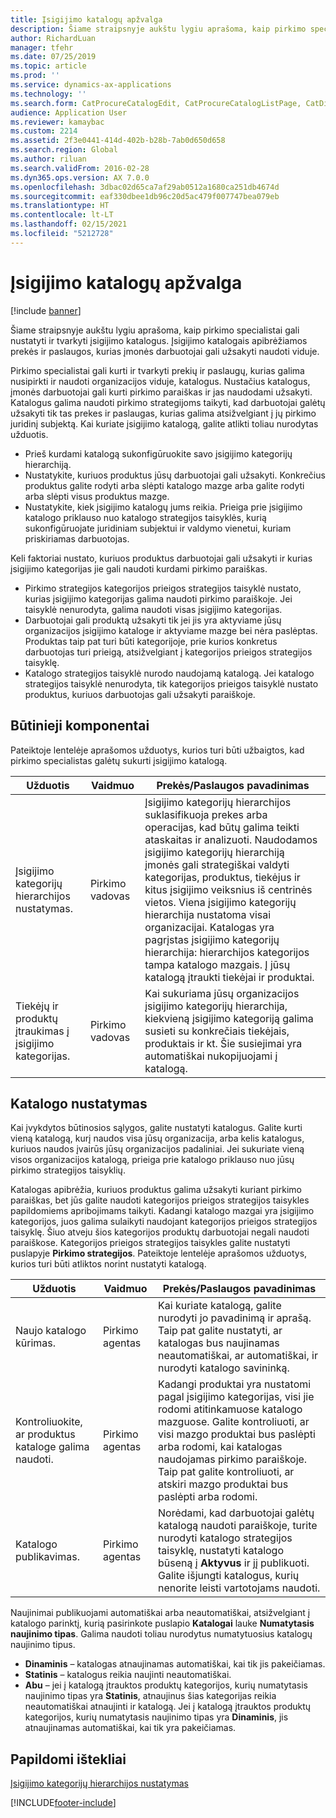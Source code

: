 ```yaml
---
title: Įsigijimo katalogų apžvalga
description: Šiame straipsnyje aukštu lygiu aprašoma, kaip pirkimo specialistai gali nustatyti ir tvarkyti įsigijimo katalogus. Įsigijimo katalogais apibrėžiamos prekės ir paslaugos, kurias įmonės darbuotojai gali užsakyti naudoti viduje.
author: RichardLuan
manager: tfehr
ms.date: 07/25/2019
ms.topic: article
ms.prod: ''
ms.service: dynamics-ax-applications
ms.technology: ''
ms.search.form: CatProcureCatalogEdit, CatProcureCatalogListPage, CatDisplayProductRelationAdd
audience: Application User
ms.reviewer: kamaybac
ms.custom: 2214
ms.assetid: 2f3e0441-414d-402b-b28b-7ab0d650d658
ms.search.region: Global
ms.author: riluan
ms.search.validFrom: 2016-02-28
ms.dyn365.ops.version: AX 7.0.0
ms.openlocfilehash: 3dbac02d65ca7af29ab0512a1680ca251db4674d
ms.sourcegitcommit: eaf330dbee1db96c20d5ac479f007747bea079eb
ms.translationtype: HT
ms.contentlocale: lt-LT
ms.lasthandoff: 02/15/2021
ms.locfileid: "5212728"
---
```

# <a name="procurement-catalogs-overview"></a>Įsigijimo katalogų apžvalga

[!include [banner](../includes/banner.md)]

Šiame straipsnyje aukštu lygiu aprašoma, kaip pirkimo specialistai gali nustatyti ir tvarkyti įsigijimo katalogus. Įsigijimo katalogais apibrėžiamos prekės ir paslaugos, kurias įmonės darbuotojai gali užsakyti naudoti viduje.

Pirkimo specialistai gali kurti ir tvarkyti prekių ir paslaugų, kurias galima nusipirkti ir naudoti organizacijos viduje, katalogus. Nustačius katalogus, įmonės darbuotojai gali kurti pirkimo paraiškas ir jas naudodami užsakyti. Katalogus galima naudoti pirkimo strategijoms taikyti, kad darbuotojai galėtų užsakyti tik tas prekes ir paslaugas, kurias galima atsižvelgiant į jų pirkimo juridinį subjektą. Kai kuriate įsigijimo katalogą, galite atlikti toliau nurodytas užduotis.

-   Prieš kurdami katalogą sukonfigūruokite savo įsigijimo kategorijų hierarchiją.
-   Nustatykite, kuriuos produktus jūsų darbuotojai gali užsakyti. Konkrečius produktus galite rodyti arba slėpti katalogo mazge arba galite rodyti arba slėpti visus produktus mazge.
-   Nustatykite, kiek įsigijimo katalogų jums reikia. Prieiga prie įsigijimo katalogo priklauso nuo katalogo strategijos taisyklės, kurią sukonfigūruojate juridiniam subjektui ir valdymo vienetui, kuriam priskiriamas darbuotojas.

Keli faktoriai nustato, kuriuos produktus darbuotojai gali užsakyti ir kurias įsigijimo kategorijas jie gali naudoti kurdami pirkimo paraiškas.

-   Pirkimo strategijos kategorijos prieigos strategijos taisyklė nustato, kurias įsigijimo kategorijas galima naudoti pirkimo paraiškoje. Jei taisyklė nenurodyta, galima naudoti visas įsigijimo kategorijas.
-   Darbuotojai gali produktą užsakyti tik jei jis yra aktyviame jūsų organizacijos įsigijimo kataloge ir aktyviame mazge bei nėra paslėptas. Produktas taip pat turi būti kategorijoje, prie kurios konkretus darbuotojas turi prieigą, atsižvelgiant į kategorijos prieigos strategijos taisyklę.
-   Katalogo strategijos taisyklė nurodo naudojamą katalogą. Jei katalogo strategijos taisyklė nenurodyta, tik kategorijos prieigos taisyklė nustato produktus, kuriuos darbuotojas gali užsakyti paraiškoje.

## <a name="prerequisites"></a>Būtinieji komponentai
Pateiktoje lentelėje aprašomos užduotys, kurios turi būti užbaigtos, kad pirkimo specialistas galėtų sukurti įsigijimo katalogą.

| Užduotis                                                | Vaidmuo               | Prekės/Paslaugos pavadinimas                                                                                                                                                                                                                                                                                                                                                                                                                                                                                                             |
|-----------------------------------------------------|--------------------|-------------------------------------------------------------------------------------------------------------------------------------------------------------------------------------------------------------------------------------------------------------------------------------------------------------------------------------------------------------------------------------------------------------------------------------------------------------------------------------------------------------------------|
| Įsigijimo kategorijų hierarchijos nustatymas.            | Pirkimo vadovas | Įsigijimo kategorijų hierarchijos suklasifikuoja prekes arba operacijas, kad būtų galima teikti ataskaitas ir analizuoti. Naudodamos įsigijimo kategorijų hierarchiją įmonės gali strategiškai valdyti kategorijas, produktus, tiekėjus ir kitus įsigijimo veiksnius iš centrinės vietos. Viena įsigijimo kategorijų hierarchija nustatoma visai organizacijai. Katalogas yra pagrįstas įsigijimo kategorijų hierarchija: hierarchijos kategorijos tampa katalogo mazgais. Į jūsų katalogą įtraukti tiekėjai ir produktai. |
| Tiekėjų ir produktų įtraukimas į įsigijimo kategorijas. | Pirkimo vadovas | Kai sukuriama jūsų organizacijos įsigijimo kategorijų hierarchija, kiekvieną įsigijimo kategoriją galima susieti su konkrečiais tiekėjais, produktais ir kt. Šie susiejimai yra automatiškai nukopijuojami į katalogą.                                                                                                                                                                                                                                                                                           |

## <a name="setting-up-a-catalog"></a>Katalogo nustatymas
Kai įvykdytos būtinosios sąlygos, galite nustatyti katalogus. Galite kurti vieną katalogą, kurį naudos visa jūsų organizacija, arba kelis katalogus, kuriuos naudos įvairūs jūsų organizacijos padaliniai. Jei sukuriate vieną visos organizacijos katalogą, prieiga prie katalogo priklauso nuo jūsų pirkimo strategijos taisyklių.  

Katalogas apibrėžia, kuriuos produktus galima užsakyti kuriant pirkimo paraiškas, bet jūs galite naudoti kategorijos prieigos strategijos taisykles papildomiems apribojimams taikyti. Kadangi katalogo mazgai yra įsigijimo kategorijos, juos galima sulaikyti naudojant kategorijos prieigos strategijos taisyklę. Šiuo atveju šios kategorijos produktų darbuotojai negali naudoti paraiškose. Kategorijos prieigos strategijos taisykles galite nustatyti puslapyje **Pirkimo strategijos**. Pateiktoje lentelėje aprašomos užduotys, kurios turi būti atliktos norint nustatyti katalogą.

| Užduotis                                                   | Vaidmuo             | Prekės/Paslaugos pavadinimas                                                                                                                                                                                                                                                                                                                  |
|--------------------------------------------------------|------------------|------------------------------------------------------------------------------------------------------------------------------------------------------------------------------------------------------------------------------------------------------------------------------------------------------------------------------|
| Naujo katalogo kūrimas.                                  | Pirkimo agentas | Kai kuriate katalogą, galite nurodyti jo pavadinimą ir aprašą. Taip pat galite nustatyti, ar katalogas bus naujinamas neautomatiškai, ar automatiškai, ir nurodyti katalogo savininką.                                                                                                                                      |
| Kontroliuokite, ar produktus kataloge galima naudoti. | Pirkimo agentas | Kadangi produktai yra nustatomi pagal įsigijimo kategorijas, visi jie rodomi atitinkamuose katalogo mazguose. Galite kontroliuoti, ar visi mazgo produktai bus paslėpti arba rodomi, kai katalogas naudojamas pirkimo paraiškoje. Taip pat galite kontroliuoti, ar atskiri mazgo produktai bus paslėpti arba rodomi. |
| Katalogo publikavimas.                                   | Pirkimo agentas | Norėdami, kad darbuotojai galėtų katalogą naudoti paraiškoje, turite nurodyti katalogo strategijos taisyklę, nustatyti katalogo būseną į **Aktyvus** ir jį publikuoti. Galite išjungti katalogus, kurių nenorite leisti vartotojams naudoti.                                              |

Naujinimai publikuojami automatiškai arba neautomatiškai, atsižvelgiant į katalogo parinktį, kurią pasirinkote puslapio **Katalogai** lauke **Numatytasis naujinimo tipas**. Galima naudoti toliau nurodytus numatytuosius katalogų naujinimo tipus.

-   **Dinaminis** – katalogas atnaujinamas automatiškai, kai tik jis pakeičiamas.
-   **Statinis** – katalogus reikia naujinti neautomatiškai.
-   **Abu** – jei į katalogą įtrauktos produktų kategorijos, kurių numatytasis naujinimo tipas yra **Statinis**, atnaujinus šias kategorijas reikia neautomatiškai atnaujinti ir katalogą. Jei į katalogą įtrauktos produktų kategorijos, kurių numatytasis naujinimo tipas yra **Dinaminis**, jis atnaujinamas automatiškai, kai tik yra pakeičiamas.


<a name="additional-resources"></a>Papildomi ištekliai
--------

[Įsigijimo kategorijų hierarchijos nustatymas](tasks/set-up-procurement-category-hierarchy.md)





[!INCLUDE[footer-include](../../includes/footer-banner.md)]